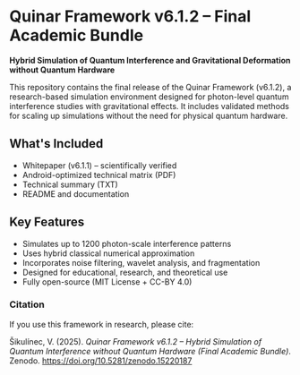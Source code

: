 # Quinar Framework v6.1.2 – Final Academic Bundle

**Hybrid Simulation of Quantum Interference and Gravitational Deformation without Quantum Hardware**

This repository contains the final release of the Quinar Framework (v6.1.2), a research-based simulation environment designed for photon-level quantum interference studies with gravitational effects. It includes validated methods for scaling up simulations without the need for physical quantum hardware.

## What's Included

- Whitepaper (v6.1.1) – scientifically verified
- Android-optimized technical matrix (PDF)
- Technical summary (TXT)
- README and documentation

## Key Features

- Simulates up to 1200 photon-scale interference patterns
- Uses hybrid classical numerical approximation
- Incorporates noise filtering, wavelet analysis, and fragmentation
- Designed for educational, research, and theoretical use
- Fully open-source (MIT License + CC-BY 4.0)

### Citation
If you use this framework in research, please cite:

Šikulínec, V. (2025). *Quinar Framework v6.1.2 – Hybrid Simulation of Quantum Interference without Quantum Hardware (Final Academic Bundle)*. Zenodo. https://doi.org/10.5281/zenodo.15220187



